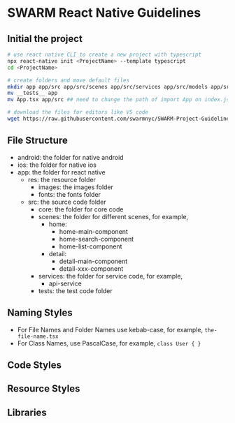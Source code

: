 # SWARM React Native Guidelines

## Initial the project
``` bash
# use react native CLI to create a new project with typescript
npx react-native init <ProjectName> --template typescript
cd <ProjectName>

# create folders and move default files
mkdir app app/src app/src/scenes app/src/services app/src/models app/src/utils app/res/ app/res/images app/res/fonts
mv __tests__ app
mv App.tsx app/src ## need to change the path of import App on index.js

# download the files for editors like VS code
wget https://raw.githubusercontent.com/swarmnyc/SWARM-Project-Guidelines/master/react-native/.editorconfig
```

## File Structure
- android: the folder for native android
- ios: the folder for native ios 
- app: the folder for react native
  - res: the resource folder
    - images: the images folder
    - fonts: the fonts folder
  - src: the source code folder
    - core: the folder for core code
    - scenes: the folder for different scenes, for example,
      - home:
        - home-main-component
        - home-search-component
        - home-list-component
      - detail:
        - detail-main-component
        - detail-xxx-component
    - services: the folder for service code, for example,
      - api-service
    - tests: the test code folder
       
## Naming Styles
- For File Names and Folder Names use kebab-case, for example, `the-file-name.tsx`
- For Class Names, use PascalCase, for example, `class User { }`

## Code Styles

## Resource Styles

## Libraries
